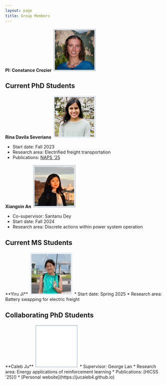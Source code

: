```yaml
---
layout: page
title: Group Members
---
```


**PI: Constance Crozier**
<img src="/images/headshot_border-min.jpg" alt="drawing" width="140"/>

<p style="text-align:center;"><h2>Current PhD Students</h2></p>

**Rina Davila Severiano**
<img src="/images/headshot_rina.jpeg" alt="drawing" width="140"/>
* Start date: Fall 2023
* Research area: Electrified freight transportation
* Publications: [NAPS '25]()

**Xiangxin An**
<img src="/images/headshot_xiangxin.jpeg" alt="drawing" width="140"/>
* Co-supervisor: Santanu Dey
* Start date: Fall 2024
* Research area: Discrete actions within power system operation

<p style="text-align:center;"><h2>Current MS Students</h2></p>
**Yiru Ji**
<img src="/images/headshot_yiru.jpeg" alt="drawing" width="140"/>
* Start date: Spring 2025
* Research area: Battery swapping for electric freight

<p style="text-align:center;"><h2>Collaborating PhD Students</h2></p>
**Caleb Ju**
<img src="/images/empty_frame.png" alt="drawing" width="140"/>
* Supervisor: George Lan
* Research area: Energy applications of reinforcement learning
* Publications: [HICSS '25]()
* [Personal website](https://jucaleb4.github.io) 